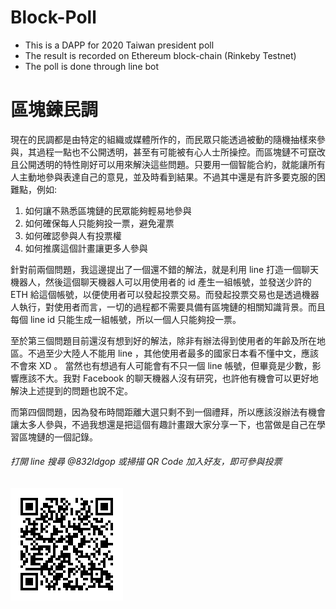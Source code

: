 # Block-Poll
- This is a DAPP for 2020 Taiwan president poll
- The result is recorded on Ethereum block-chain (Rinkeby Testnet)
- The poll is done through line bot

# 區塊鍊民調
現在的民調都是由特定的組織或媒體所作的，而民眾只能透過被動的隨機抽樣來參與，其過程一點也不公開透明，甚至有可能被有心人士所操控。而區塊鏈不可竄改且公開透明的特性剛好可以用來解決這些問題。只要用一個智能合約，就能讓所有人主動地參與表達自己的意見，並及時看到結果。不過其中還是有許多要克服的困難點，例如:

1. 如何讓不熟悉區塊鏈的民眾能夠輕易地參與
2. 如何確保每人只能夠投一票，避免灌票
3. 如何確認參與人有投票權
4. 如何推廣這個計畫讓更多人參與

針對前兩個問題，我這邊提出了一個還不錯的解法，就是利用 line 打造一個聊天機器人，然後這個聊天機器人可以用使用者的 id 產生一組帳號，並發送少許的 ETH 給這個帳號，以便使用者可以發起投票交易。而發起投票交易也是透過機器人執行，對使用者而言，一切的過程都不需要具備有區塊鏈的相關知識背景。而且每個 line id 只能生成一組帳號，所以一個人只能夠投一票。

至於第三個問題目前還沒有想到好的解法，除非有辦法得到使用者的年齡及所在地區。不過至少大陸人不能用 line ，其他使用者最多的國家日本看不懂中文，應該不會來 XD 。
當然也有想過有人可能會有不只一個 line 帳號，但畢竟是少數，影響應該不大。我對 Facebook 的聊天機器人沒有研究，也許他有機會可以更好地解決上述提到的問題也說不定。

而第四個問題，因為發布時間距離大選只剩不到一個禮拜，所以應該沒辦法有機會讓太多人參與，不過我想還是把這個有趣計畫跟大家分享一下，也當做是自己在學習區塊鏈的一個記錄。

###### 打開 line 搜尋 @832ldgop 或掃描 QR Code 加入好友，即可參與投票
[![](./public/832ldgop.png)](http://nav.cx/1kFnBHf)
